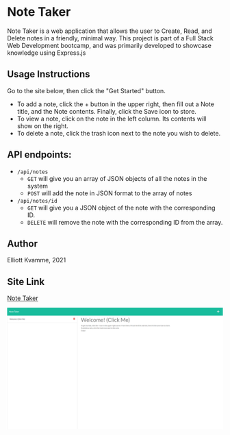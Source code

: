 # Note Taker

Note Taker is a web application that allows the user to Create, Read, and Delete notes in a friendly, minimal way.
This project is part of a Full Stack Web Development bootcamp, and was primarily developed to showcase knowledge using Express.js

## Usage Instructions
Go to the site below, then click the "Get Started" button.
- To add a note, click the + button in the upper right, then fill out a Note title, and the Note contents. Finally, click the Save icon to store.
- To view a note, click on the note in the left column. Its contents will show on the right.
- To delete a note, click the trash icon next to the note you wish to delete.

## API endpoints:
- `/api/notes`
    - `GET` will give you an array of JSON objects of all the notes in the system
    - `POST` will add the note in JSON format to the array of notes
- `/api/notes/id`
    - `GET` will give you a JSON object of the note with the corresponding ID.
    - `DELETE` will remove the note with the corresponding ID from the array.

## Author
Elliott Kvamme, 2021

## Site Link
[Note Taker](https://cbc-note-taker.herokuapp.com/)

![Site Image](./site.png)